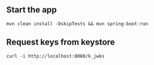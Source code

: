 ## Start the app

```
mvn clean install -DskipTests && mvn spring-boot:run
```


## Request keys from keystore
```
curl -i http://localhost:8080/k_jwks
```

